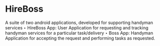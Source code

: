# HireBoss
A suite of two android applications, developed for supporting handyman services ‣ HireBoss App: User Application for requesting and tracking handyman services for a particular task/delivery ‣ Boss App: Handyman Application for accepting the request and performing tasks as requested. 
